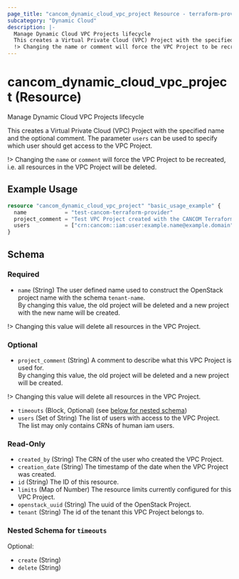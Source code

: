 ```yaml
---
page_title: "cancom_dynamic_cloud_vpc_project Resource - terraform-provider-cancom"
subcategory: "Dynamic Cloud"
description: |-
  Manage Dynamic Cloud VPC Projects lifecycle
  This creates a Virtual Private Cloud (VPC) Project with the specified name and the optional comment. The parameter users can be used to specify which user should get access to the VPC Project.
  !> Changing the name or comment will force the VPC Project to be recreated, i.e. all resources in the VPC Project will be deleted.
---
```


# cancom_dynamic_cloud_vpc_project (Resource)

Manage Dynamic Cloud VPC Projects lifecycle

This creates a Virtual Private Cloud (VPC) Project with the specified name and the optional comment. The parameter `users` can be used to specify which user should get access to the VPC Project.

!> Changing the `name` or `comment` will force the VPC Project to be recreated, i.e. all resources in the VPC Project will be deleted.

## Example Usage

```terraform
resource "cancom_dynamic_cloud_vpc_project" "basic_usage_example" {
  name            = "test-cancom-terraform-provider"
  project_comment = "Test VPC Project created with the CANCOM Terraform provider"
  users           = ["crn:cancom::iam:user:example.name@example.domain"]
}
```

<!-- schema generated by tfplugindocs -->
## Schema

### Required

- `name` (String) The user defined name used to construct the OpenStack project name with the schema `tenant-name`.  
By changing this value, the old project will be deleted and a new project with the new name will be created.

!> Changing this value will delete all resources in the VPC Project.

### Optional

- `project_comment` (String) A comment to describe what this VPC Project is used for.  
By changing this value, the old project will be deleted and a new project will be created.

!> Changing this value will delete all resources in the VPC Project.
- `timeouts` (Block, Optional) (see [below for nested schema](#nestedblock--timeouts))
- `users` (Set of String) The list of users with access to the VPC Project. The list may only contains CRNs of human iam users.

### Read-Only

- `created_by` (String) The CRN of the user who created the VPC Project.
- `creation_date` (String) The timestamp of the date when the VPC Project was created.
- `id` (String) The ID of this resource.
- `limits` (Map of Number) The resource limits currently configured for this VPC Project.
- `openstack_uuid` (String) The uuid of the OpenStack Project.
- `tenant` (String) The id of the tenant this VPC Project belongs to.

<a id="nestedblock--timeouts"></a>
### Nested Schema for `timeouts`

Optional:

- `create` (String)
- `delete` (String)
